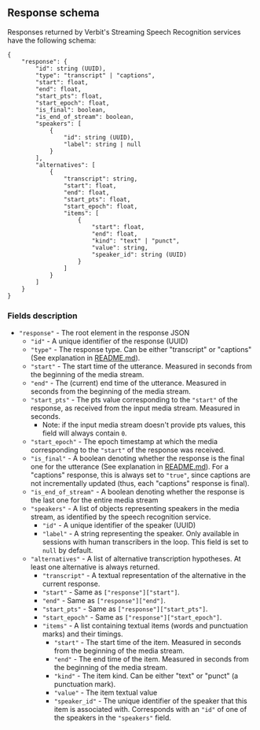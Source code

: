 ## Response schema 

Responses returned by Verbit's Streaming Speech Recognition services have the following schema:

```
{
    "response": {
        "id": string (UUID),
        "type": "transcript" | "captions",
        "start": float,
        "end": float,
        "start_pts": float,
        "start_epoch": float,
        "is_final": boolean,
        "is_end_of_stream": boolean,
        "speakers": [
            {
                "id": string (UUID),
                "label": string | null
            }
        ],
        "alternatives": [
            {
                "transcript": string,
                "start": float,
                "end": float,
                "start_pts": float,
                "start_epoch": float,
                "items": [
                    {
                        "start": float,
                        "end": float,
                        "kind": "text" | "punct",
                        "value": string,
                        "speaker_id": string (UUID)
                    }
                ]
            }
        ]
    }
}
```

### Fields description
- `"response"` - The root element in the response JSON
  - `"id"` - A unique identifier of the response (UUID)
  - `"type"` - The response type. Can be either "transcript" or "captions" (See explanation in [README.md](https://github.com/verbit-ai/verbit-streaming-python-sdk/blob/main/README.md#responses)).
  - `"start"` - The start time of the utterance. Measured in seconds from the beginning of the media stream.
  - `"end"` - The (current) end time of the utterance. Measured in seconds from the beginning of the media stream.
  - `"start_pts"` - The pts value corresponding to the `"start"` of the response, as received from the input media stream. Measured in seconds.
    - Note: if the input media stream doesn't provide pts values, this field will always contain `0`.
  - `"start_epoch"` - The epoch timestamp at which the media corresponding to the `"start"` of the response was received.
  - `"is_final"` - A boolean denoting whether the response is the final one for the utterance (See explanation in [README.md](https://github.com/verbit-ai/verbit-streaming-python-sdk/blob/main/README.md#responses)). For a "captions" response, this is always set to `"true"`, since captions are not incrementally updated (thus, each "captions" response is final).
  - `"is_end_of_stream"` - A boolean denoting whether the response is the last one for the entire media stream
  - `"speakers"` - A list of objects representing speakers in the media stream, as identified by the speech recognition service. 
    - `"id"` - A unique identifier of the speaker (UUID)
    - `"label"` - A string representing the speaker. Only available in sessions with human transcribers in the loop. This field is set to `null` by default.
  - `"alternatives"` - A list of alternative transcription hypotheses. At least one alternative is always returned.
    - `"transcript"` - A textual representation of the alternative in the current response.
    - `"start"` - Same as `["response"]["start"]`.
    - `"end"` - Same as `["response"]["end"]`.
    - `"start_pts"` - Same as `["response"]["start_pts"]`.
    - `"start_epoch"` - Same as `["response"]["start_epoch"]`.
    - `"items"` - A list containing textual items (words and punctuation marks) and their timings.
      - `"start"` - The start time of the item. Measured in seconds from the beginning of the media stream.
      - `"end"` - The end time of the item. Measured in seconds from the beginning of the media stream.
      - `"kind"` - The item kind. Can be either "text" or "punct" (a punctuation mark).
      - `"value"` - The item textual value
      - `"speaker_id"` - The unique identifier of the speaker that this item is associated with. Corresponds with an `"id"` of one of the speakers in the `"speakers"` field. 